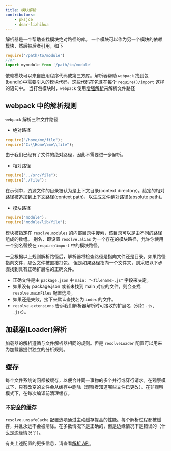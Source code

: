 ```yaml
---
title: 模块解析
contributors:
    - pksjce
    - dear-lizhihua
---
```


解析器是一个帮助查找模块绝对路径的库。
一个模块可以作为另一个模块的依赖模块，然后被后者引用，如下

```js
require('/path/to/module')
//or
import mymodule from '/path/to/module'
```

依赖模块可以来自应用程序代码或第三方库。解析器帮助 `webpack` 找到包(bundle)中需要引入的模块代码，这些代码在包含在每个 `require()/import` 这样的语句中。
当打包模块时，`webpack` 使用[增强解析](https://github.com/webpack/enhanced-resolve)来解析文件路径

## webpack 中的解析规则

`webpack` 解析三种文件路径

* 绝对路径

```js
require("/home/me/file");
require("C:\\Home\\me\\file");
```

由于我们已经有了文件的绝对路径，因此不需要进一步解析。

* 相对路径

```js
require("../src/file");
require("./file");
```

在示例中，资源文件的目录被认为是上下文目录(context directory)。给定的相对路径被追加到上下文路径(context path)，以生成文件绝对路径(absolute path)。

* 模块路径

```js
require("module");
require("module/lib/file");
```

模块被指定在 `resolve.modules` 的内部目录中搜索，该目录可以是由不同的路径组成的数组。
别名，即设置 `resolve.alias` 为一个存在的模块路径，允许你使用一个别名替换在 `require/import` 中的模块路径。

一旦根据以上规则解析路径后，解析器将检查路径是指向文件还是目录。如果路径指向文件，那么文件被直接打包。
但是如果路径指向一个文件夹，则采取以下步骤找到具有正确扩展名的正确文件。
* 正确文件是由 `package.json` 中 `main: "<filename>.js"` 字段来决定。
* 如果没有 package.json 或者未找到 main 对应的文件，则会查找 `resolve.mainFiles` 配置选项。
* 如果还是失败，接下来默认查找名为 `index` 的文件。
* `resolve.extensions` 告诉我们解析器解析时可接收的扩展名（例如 `.js, .jsx`）。

## 加载器(Loader)解析

加载器的解析遵循与文件解析器相同的规则。但是 `resolveLoader` 配置可以用来为加载器提供独立的分析规则。

## 缓存

每个文件系统访问都被缓存，以便合并同一事物的多个并行或穿行请求。在观察模式下，只有改变的文件会从缓存中删除（观察者知道哪些文件已更改）。在非观察模式下，在每次编译前清理缓存。

### 不安全的缓存

`resolve.unsafeCache` 配置选项通过主动缓存提高的性能。每个解析过程都被缓存，并且永远不会被清除。在多数情况下是正确的，但是边缘情况下是错误的（什么是边缘情况？）。

有关上述配置的更多信息，请查看[解析 API](/configuration/resolve)。